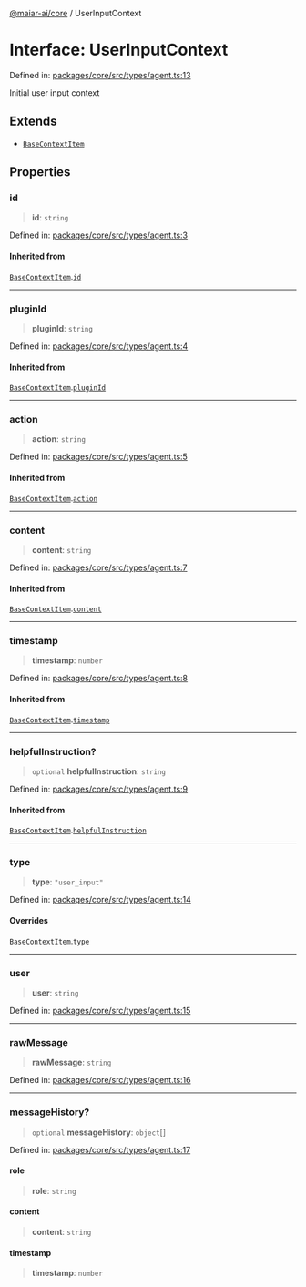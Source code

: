 [@maiar-ai/core](../index.md) / UserInputContext

# Interface: UserInputContext

Defined in: [packages/core/src/types/agent.ts:13](https://github.com/UraniumCorporation/maiar-ai/blob/main/packages/core/src/types/agent.ts#L13)

Initial user input context

## Extends

- [`BaseContextItem`](BaseContextItem.md)

## Properties

### id

> **id**: `string`

Defined in: [packages/core/src/types/agent.ts:3](https://github.com/UraniumCorporation/maiar-ai/blob/main/packages/core/src/types/agent.ts#L3)

#### Inherited from

[`BaseContextItem`](BaseContextItem.md).[`id`](BaseContextItem.md#id)

***

### pluginId

> **pluginId**: `string`

Defined in: [packages/core/src/types/agent.ts:4](https://github.com/UraniumCorporation/maiar-ai/blob/main/packages/core/src/types/agent.ts#L4)

#### Inherited from

[`BaseContextItem`](BaseContextItem.md).[`pluginId`](BaseContextItem.md#pluginid)

***

### action

> **action**: `string`

Defined in: [packages/core/src/types/agent.ts:5](https://github.com/UraniumCorporation/maiar-ai/blob/main/packages/core/src/types/agent.ts#L5)

#### Inherited from

[`BaseContextItem`](BaseContextItem.md).[`action`](BaseContextItem.md#action)

***

### content

> **content**: `string`

Defined in: [packages/core/src/types/agent.ts:7](https://github.com/UraniumCorporation/maiar-ai/blob/main/packages/core/src/types/agent.ts#L7)

#### Inherited from

[`BaseContextItem`](BaseContextItem.md).[`content`](BaseContextItem.md#content)

***

### timestamp

> **timestamp**: `number`

Defined in: [packages/core/src/types/agent.ts:8](https://github.com/UraniumCorporation/maiar-ai/blob/main/packages/core/src/types/agent.ts#L8)

#### Inherited from

[`BaseContextItem`](BaseContextItem.md).[`timestamp`](BaseContextItem.md#timestamp)

***

### helpfulInstruction?

> `optional` **helpfulInstruction**: `string`

Defined in: [packages/core/src/types/agent.ts:9](https://github.com/UraniumCorporation/maiar-ai/blob/main/packages/core/src/types/agent.ts#L9)

#### Inherited from

[`BaseContextItem`](BaseContextItem.md).[`helpfulInstruction`](BaseContextItem.md#helpfulinstruction)

***

### type

> **type**: `"user_input"`

Defined in: [packages/core/src/types/agent.ts:14](https://github.com/UraniumCorporation/maiar-ai/blob/main/packages/core/src/types/agent.ts#L14)

#### Overrides

[`BaseContextItem`](BaseContextItem.md).[`type`](BaseContextItem.md#type)

***

### user

> **user**: `string`

Defined in: [packages/core/src/types/agent.ts:15](https://github.com/UraniumCorporation/maiar-ai/blob/main/packages/core/src/types/agent.ts#L15)

***

### rawMessage

> **rawMessage**: `string`

Defined in: [packages/core/src/types/agent.ts:16](https://github.com/UraniumCorporation/maiar-ai/blob/main/packages/core/src/types/agent.ts#L16)

***

### messageHistory?

> `optional` **messageHistory**: `object`[]

Defined in: [packages/core/src/types/agent.ts:17](https://github.com/UraniumCorporation/maiar-ai/blob/main/packages/core/src/types/agent.ts#L17)

#### role

> **role**: `string`

#### content

> **content**: `string`

#### timestamp

> **timestamp**: `number`

